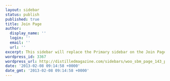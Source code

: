 ```yaml
---
layout: sidebar
status: publish
published: true
title: Join Page
author:
  display_name: ''
  login: ''
  email: ''
  url: ''
excerpt: This sidebar will replace the Primary sidebar on the Join Page.
wordpress_id: 3367
wordpress_url: http://distilledmagazine.com/sidebars/woo_sbm_page_143_primary/
date: '2013-02-08 09:14:58 +0000'
date_gmt: '2013-02-08 09:14:58 +0000'
---
```


